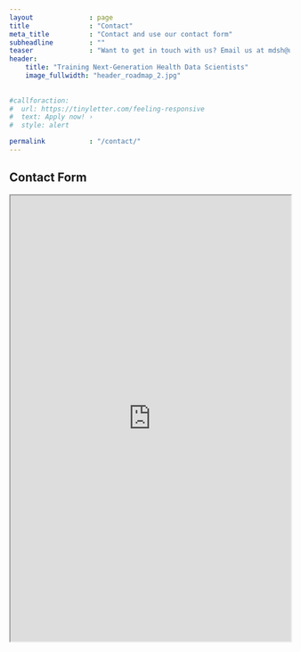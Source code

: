 ```yaml
---
layout              : page
title               : "Contact"
meta_title          : "Contact and use our contact form"
subheadline         : ""
teaser              : "Want to get in touch with us? Email us at mdsh@ucla.edu or use the contact form."
header:
    title: "Training Next-Generation Health Data Scientists"
    image_fullwidth: "header_roadmap_2.jpg"
    
    
#callforaction:
#  url: https://tinyletter.com/feeling-responsive
#  text: Apply now! ›
#  style: alert

permalink           : "/contact/"
---
```


<!--## MDSH Staff

* Director

* Project Specialist-->

## Contact Form

<iframe width='100%' height='800px' src='https://uclahs.az1.qualtrics.com/jfe/form/SV_38aayrT90R6bIDI' style='border:5'></iframe>
